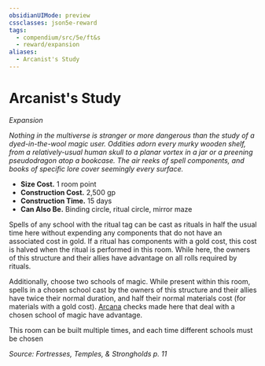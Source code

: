 ```yaml
---
obsidianUIMode: preview
cssclasses: json5e-reward
tags:
  - compendium/src/5e/ft&s
  - reward/expansion
aliases:
  - Arcanist's Study
---
```

# Arcanist's Study
*Expansion*  

*Nothing in the multiverse is stranger or more dangerous than the study of a dyed-in-the-wool magic user. Oddities adorn every murky wooden shelf, from a relatively-usual human skull to a planar vortex in a jar or a preening pseudodragon atop a bookcase. The air reeks of spell components, and books of specific lore cover seemingly every surface.*

- **Size Cost.** 1 room point  
- **Construction Cost.** 2,500 gp  
- **Construction Time.** 15 days  
- **Can Also Be.** Binding circle, ritual circle, mirror maze  

Spells of any school with the ritual tag can be cast as rituals in half the usual time here without expending any components that do not have an associated cost in gold. If a ritual has components with a gold cost, this cost is halved when the ritual is performed in this room. While here, the owners of this structure and their allies have advantage on all rolls required by rituals.

Additionally, choose two schools of magic. While present within this room, spells in a chosen school cast by the owners of this structure and their allies have twice their normal duration, and half their normal materials cost (for materials with a gold cost). [Arcana](2-Mechanics/CLI/rules/skills.md#Arcana) checks made here that deal with a chosen school of magic have advantage.

This room can be built multiple times, and each time different schools must be chosen

*Source: Fortresses, Temples, & Strongholds p. 11*